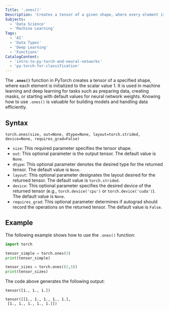 ```yaml
---
Title: '.ones()'
Description: 'Creates a tensor of a given shape, where every element is set to 1.'
Subjects:
  - 'Data Science'
  - 'Machine Learning'
Tags:
  - 'AI'
  - 'Data Types'
  - 'Deep Learning'
  - 'Functions'
CatalogContent:
  - 'intro-to-py-torch-and-neural-networks'
  - 'py-torch-for-classification'
---
```


The **`.ones()`** function in PyTorch creates a tensor of a specified shape, where each element is initialized to the scalar value 1. It is used in machine learning and deep learning for tasks such as preparing data, creating masks, or starting with default values for neural network weights. Knowing how to use `.ones()` is valuable for building models and handling data efficiently.

## Syntax

```pseudo
torch.ones(size, out=None, dtype=None, layout=torch.strided, device=None, requires_grad=False)
```

- `size`: This required parameter specifies the tensor shape.
- `out`: This optional parameter is the output tensor. The default value is `None`.
- `dtype`: This optional parameter denotes the desired type for the returned tensor. The default value is `None`.
- `layout`: This optional parameter designates the layout desired for the returned tensor. The default value is `torch.strided`.
- `device`: This optional parameter specifies the desired device of the returned tensor (e.g., `torch.device('cpu')` or `torch.device('cuda')`). The default value is `None`.
- `requires_grad`: This optional parameter determines if autograd should record the operations on the returned tensor. The default value is `False`.

## Example

The following example shows how to use the `.ones()` function:

```py
import torch

tensor_simple = torch.ones(3)
print(tensor_simple)

tensor_sizes = torch.ones((2,5))
print(tensor_sizes)
```

The code above generates the following output:

```shell
tensor([1., 1., 1.])

tensor([[1., 1., 1., 1., 1.],
 [1., 1., 1., 1., 1.]])
```
